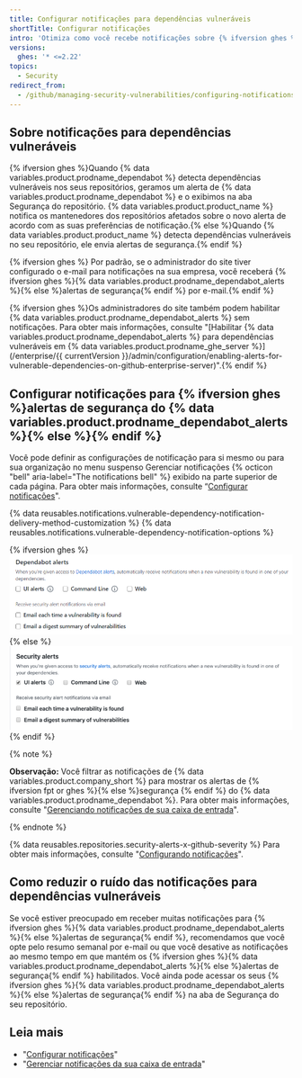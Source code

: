```yaml
---
title: Configurar notificações para dependências vulneráveis
shortTitle: Configurar notificações
intro: 'Otimiza como você recebe notificações sobre {% ifversion ghes %}{% data variables.product.prodname_dependabot %}{% else %}alertas de segurança{% endif %}.'
versions:
  ghes: '* <=2.22'
topics:
  - Security
redirect_from:
  - /github/managing-security-vulnerabilities/configuring-notifications-for-vulnerable-dependencies
---
```


<!--See /content/code-security/supply-chain-security/configuring-notifications-for-vulnerable-dependencies for the current version of this article -->

## Sobre notificações para dependências vulneráveis

{% ifversion ghes %}Quando {% data variables.product.prodname_dependabot %} detecta dependências vulneráveis nos seus repositórios, geramos um alerta de {% data variables.product.prodname_dependabot %} e o exibimos na aba Segurança do repositório. {% data variables.product.product_name %} notifica os mantenedores dos repositórios afetados sobre o novo alerta de acordo com as suas preferências de notificação.{% else %}Quando {% data variables.product.product_name %} detecta dependências vulneráveis no seu repositório, ele envia alertas de segurança.{% endif %}

{% ifversion ghes %}
Por padrão, se o administrador do site tiver configurado o e-mail para notificações na sua empresa, você receberá {% ifversion ghes %}{% data variables.product.prodname_dependabot_alerts %}{% else %}alertas de segurança{% endif %} por e-mail.{% endif %}

{% ifversion ghes %}Os administradores do site também podem habilitar {% data variables.product.prodname_dependabot_alerts %} sem notificações. Para obter mais informações, consulte "[Habilitar {% data variables.product.prodname_dependabot_alerts %} para dependências vulneráveis em {% data variables.product.prodname_ghe_server %}](/enterprise/{{ currentVersion }}/admin/configuration/enabling-alerts-for-vulnerable-dependencies-on-github-enterprise-server)".{% endif %}

## Configurar notificações para {% ifversion ghes %}alertas de segurança do {% data variables.product.prodname_dependabot_alerts %}{% else %}{% endif %}

Você pode definir as configurações de notificação para si mesmo ou para sua organização no menu suspenso Gerenciar notificações {% octicon "bell" aria-label="The notifications bell" %} exibido na parte superior de cada página. Para obter mais informações, consulte “[Configurar notificações](/github/managing-subscriptions-and-notifications-on-github/configuring-notifications#choosing-your-notification-settings)".

{% data reusables.notifications.vulnerable-dependency-notification-delivery-method-customization %}
{% data reusables.notifications.vulnerable-dependency-notification-options %}

{% ifversion ghes %}
  ![Opções {% data variables.product.prodname_dependabot_alerts %} ](/assets/images/help/notifications-v2/dependabot-alerts-options.png)
{% else %}
  ![Opções de alerta de segurança](/assets/images/help/notifications-v2/security-alerts-options.png)
{% endif %}

{% note %}

**Observação:** Você filtrar as notificações de {% data variables.product.company_short %} para mostrar os alertas de {% ifversion fpt or ghes %}{% else %}segurança {% endif %} do {% data variables.product.prodname_dependabot %}. Para obter mais informações, consulte "[Gerenciando notificações de sua caixa de entrada](/github/managing-subscriptions-and-notifications-on-github/managing-notifications-from-your-inbox#dependabot-custom-filters)".

{% endnote %}

{% data reusables.repositories.security-alerts-x-github-severity %} Para obter mais informações, consulte "[Configurando notificações](/github/managing-subscriptions-and-notifications-on-github/configuring-notifications#filtering-email-notifications)".

## Como reduzir o ruído das notificações para dependências vulneráveis

Se você estiver preocupado em receber muitas notificações para {% ifversion ghes %}{% data variables.product.prodname_dependabot_alerts %}{% else %}alertas de segurança{% endif %}, recomendamos que você opte pelo resumo semanal por e-mail ou que você desative as notificações ao mesmo tempo em que mantém os {% ifversion ghes %}{% data variables.product.prodname_dependabot_alerts %}{% else %}alertas de segurança{% endif %} habilitados. Você ainda pode acessar os seus {% ifversion ghes %}{% data variables.product.prodname_dependabot_alerts %}{% else %}alertas de segurança{% endif %} na aba de Segurança do seu repositório.

## Leia mais

- "[Configurar notificações](/github/managing-subscriptions-and-notifications-on-github/configuring-notifications)"
- "[Gerenciar notificações da sua caixa de entrada](/github/managing-subscriptions-and-notifications-on-github/managing-notifications-from-your-inbox#supported-is-queries)"
